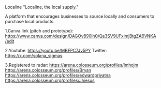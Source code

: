 Localine
"Localine, the local supply."

A platform that encourages businesses to source locally and consumers to purchase local products.

1.Canva link (pitch and prototype): https://www.canva.com/design/DAGOv890ih0/Qa3SV9UFximjBtgZA9VNKA/edit

2.Youtube: https://youtu.be/MBFPC7Jv5PY
  Twitter: https://x.com/solana_sigmas

3.Registered to radar:
  https://arena.colosseum.org/profiles/imhojm
  https://arena.colosseum.org/profiles/Bryan
  https://arena.colosseum.org/profiles/edwardpriyatna
  https://arena.colosseum.org/profiles/Jhiesus
